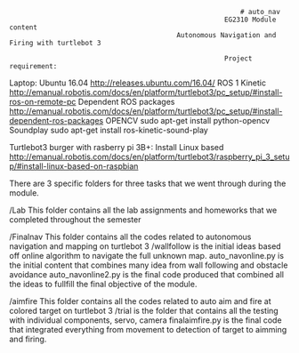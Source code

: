                                                               # auto_nav
                                                          EG2310 Module content
                                              Autonomous Navigation and Firing with turtlebot 3

                                                          Project requirement: 
Laptop:
Ubuntu 16.04  http://releases.ubuntu.com/16.04/
ROS 1 Kinetic http://emanual.robotis.com/docs/en/platform/turtlebot3/pc_setup/#install-ros-on-remote-pc
Dependent ROS packages http://emanual.robotis.com/docs/en/platform/turtlebot3/pc_setup/#install-dependent-ros-packages
OPENCV sudo apt-get install python-opencv
Soundplay sudo apt-get install ros-kinetic-sound-play

Turtlebot3 burger with rasberry pi 3B+:
Install Linux based http://emanual.robotis.com/docs/en/platform/turtlebot3/raspberry_pi_3_setup/#install-linux-based-on-raspbian


There are 3 specific folders for three tasks that we went through during the module.

/Lab 
This folder contains all the lab assignments and homeworks that we completed throughout the semester

/Finalnav 
This folder contains all the codes related to autonomous navigation and mapping on turtlebot 3
    /wallfollow is the initial ideas based off online algorithm to navigate the full unknown map.
auto_navonline.py is the initial content that combines many idea from wall following and obstacle avoidance
auto_navonline2.py is the final code produced that combined all the ideas to fullfill the final objective of the module.

/aimfire
This folder contains all the codes related to auto aim and fire at colored target on turtlebot 3
    /trial is the folder that contains all the testing with individual components, servo, camera
finalaimfire.py is the final code that integrated everything from movement to detection of target to aimming and firing.
